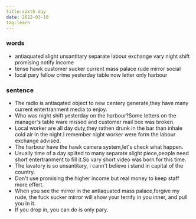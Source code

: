 ```yaml
---
title:sixth day
date: 2022-03-18
tag:learn
---
```

### words
 - antiaquated  slight  unsantitary  separate  labour exchange  vary  night shift  promising  notify  income
 - tense  hawk  customer  sucker  current  mass  palace  rude  mirror  social  
 - local  pary  fellow  crime  yesterday  table  now letter  only harbour
### sentence
 - The radio is antiaqated object to new centery generate,they have many current entertranment media to enjoy.
 - Who was night shift yesterday on the harbour?Some letters on the manager's table ware missed and customer mail box was broken.
 - Local worker are all day duty,they rathen drunk in the bar than inhale cold air in the night.I remember night worker were form the labour exchange advised.
 - The harbour have the hawk camera system,let's check what happen.
 - Usually time of a day splited to many separate slight piece,people need short entertranment to fill it.So vary short video was born for this time.
 - The lavatory is so unsantitary, i cann't believe i stand in capital of the country.
 - Don't use promising the higher income but real money to keep staff more effert.
 - When you see the mirror in the antiaquated mass palace,forgive my rude, the fuck sucker mirror will show your terrify in you inner, and pull you in it.
 - If you drop in, you can do is only pary.